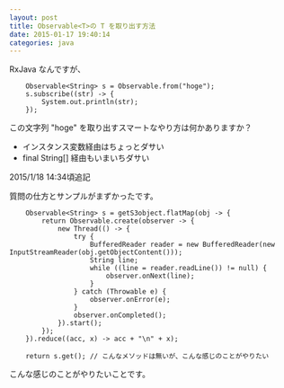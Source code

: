 ```yaml
---
layout: post
title: Observable<T>の T を取り出す方法
date: 2015-01-17 19:40:14
categories: java
---
```

<p>RxJava なんですが、</p>

<pre><code>    Observable&lt;String&gt; s = Observable.from("hoge");
    s.subscribe((str) -&gt; {
        System.out.println(str);
    });
</code></pre>

<p>この文字列 "hoge" を取り出すスマートなやり方は何かありますか？</p>

<ul>
<li>インスタンス変数経由はちょっとダサい</li>
<li>final String[] 経由もいまいちダサい</li>
</ul>

<p>2015/1/18 14:34頃追記</p>

<p>質問の仕方とサンプルがまずかったです。</p>

<pre><code>    Observable&lt;String&gt; s = getS3object.flatMap(obj -&gt; {
        return Observable.create(observer -&gt; {
            new Thread(() -&gt; {
                try {
                    BufferedReader reader = new BufferedReader(new InputStreamReader(obj.getObjectContent()));
                    String line;
                    while ((line = reader.readLine()) != null) {
                        observer.onNext(line);
                    }
                } catch (Throwable e) {
                    observer.onError(e);
                }
                observer.onCompleted();
            }).start();
        });
    }).reduce((acc, x) -&gt; acc + "\n" + x);

    return s.get(); // こんなメソッドは無いが、こんな感じのことがやりたい
</code></pre>

<p>こんな感じのことがやりたいことです。</p>
